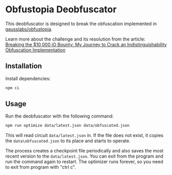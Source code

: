 # Obfustopia Deobfuscator

This deobfuscator is designed to break the obfuscation implemented in [gausslabs/obfustopia](https://github.com/gausslabs/obfustopia).

Learn more about the challenge and its resolution from the article:  
[Breaking the $10,000 iO Bounty: My Journey to Crack an Indistinguishability Obfuscation Implementation](https://mirror.xyz/killaridev.eth/x2x6yFhovUQJxICCM8jJ7ezcjIvqyRN1iQfsWCG_Doc)

## Installation

Install dependencies:

```bash
npm ci
```

## Usage

Run the deobfuscator with the following command:

```bash
npm run optimize data/latest.json data/obfuscated.json
```

This will read circuit `data/latest.json` in. If the file does not exist, it copies the `data\obfuscated.json` to its place and starts to operate.

The process creates a checkpoint file periodically and also saves the most recent version to the `data/latest.json`. You can exit from the program and run the command again to restart. The optimizer runs forever, so you need to exit from program with "ctrl c".